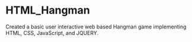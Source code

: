 # HTML_Hangman

Created a basic user interactive web based Hangman game implementing HTML, CSS, JavaScript, and JQUERY. 
